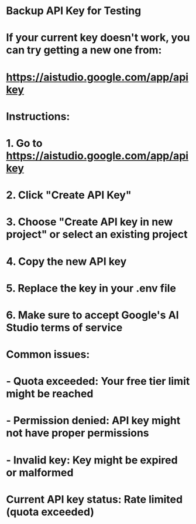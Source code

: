 # Backup API Key for Testing

# If your current key doesn't work, you can try getting a new one from:

# https://aistudio.google.com/app/apikey

# Instructions:

# 1. Go to https://aistudio.google.com/app/apikey

# 2. Click "Create API Key"

# 3. Choose "Create API key in new project" or select an existing project

# 4. Copy the new API key

# 5. Replace the key in your .env file

# 6. Make sure to accept Google's AI Studio terms of service

# Common issues:

# - Quota exceeded: Your free tier limit might be reached

# - Permission denied: API key might not have proper permissions

# - Invalid key: Key might be expired or malformed

# Current API key status: Rate limited (quota exceeded)
